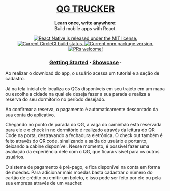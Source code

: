 

<h1 align="center">
  <a href="https://github.com/qg-trucker/qg-trucker">
    QG TRUCKER
  </a>
</h1>

<p align="center">
  <strong>Learn once, write anywhere:</strong><br>
  Build mobile apps with React.
</p>

<p align="center">
  <a href="https://github.com/facebook/react-native/blob/master/LICENSE">
    <img src="https://img.shields.io/badge/license-MIT-blue.svg" alt="React Native is released under the MIT license." />
  </a>
  <a href="https://circleci.com/gh/facebook/react-native">
    <img src="https://circleci.com/gh/facebook/react-native.svg?style=shield" alt="Current CircleCI build status." />
  </a>
  <a href="https://www.npmjs.org/package/react-native">
    <img src="https://badge.fury.io/js/react-native.svg" alt="Current npm package version." />
  </a>
  <a href="https://reactnative.dev/docs/contributing">
    <img src="https://img.shields.io/badge/PRs-welcome-brightgreen.svg" alt="PRs welcome!" />
  </a>
</p>

<h3 align="center">
  <a href="https://reactnative.dev/docs/getting-started">Getting Started</a>
  <span> · </span>
  <a href="https://www.youtube.com/channel/UCiMq8cSktnwq_5xnEaOQoOw/?guided_help_flow=5">Showcase</a>
  <span> · </span>
</h3>

Ao realizar o download do app, o usuário acessa um tutorial e a seção de cadastro.

Já na tela inicial ele localiza os QGs disponíveis em seu trajeto em um mapa ou escolhe a cidade na qual ele deseja fazer a sua parada e realiza a reserva do seu dormitório no período desejado.

Ao confirmar a reserva, o pagamento é automaticamente descontado da sua conta do aplicativo.


Chegando no ponto de parada do QG, a vaga do caminhão está reservada para ele e o check in no dormitório é realizado através da leitura do QR Code na porta, destravando a fechadura eletrônica. 
O check out também é feito através do QR code, sinalizando a saída do usuário e portanto, deixando a cabine disponível. Nesse momento, é possível fazer uma avaliação da experiência dele com o QG, que ficará visível para os outros usuários.
 
O sistema de pagamento é pré-pago, e fica disponível na conta em forma de moedas. Para adicionar mais moedas basta cadastrar o número do cartão de crédito ou emitir um boleto, e isso pode ser feito por ele ou pela sua empresa através de um vaucher.  
